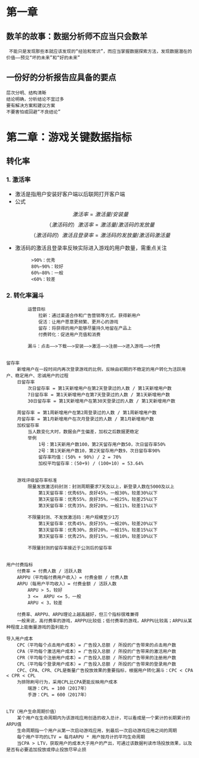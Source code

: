 # **第一章**
## 数羊的故事：数据分析师不应当只会数羊
     不能只是发现那些本就应该发现的“经验和常识”，而应当掌握数据探索方法，发现数据潜在的价值——预见“坏的未来”和“好的未来”
## 一份好的分析报告应具备的要点
    层次分明、结构清晰
    结论明确，分析结论不宜过多
    要有解决方案和建议方案
    不要害怕或回避“不良结论”

# **第二章：游戏关键数据指标**
## 转化率
### 1. 激活率
+ 激活是指用户安装好客户端以后联网打开客户端
+ 公式

$$ 
        激活率 = 激活量 / 安装量
$$
$$
        （激活码的）激活率 = 激活量 / 激活码的发放量
$$
$$
        （激活码的）激活且登录率 =激活码的发放量 / 激活码激活量 
$$ 


+ 激活码的激活且登录率反映实际进入游戏的用户数量，需重点关注

            >90%：优秀
            80%~90%：较好
            60%~80%：一般
            <60%：较差


### 2. 转化率漏斗
            运营目标
                拉新：通过渠道合作和广告营销等方式，获得新用户
                促活：让用户愿意更频繁、更开心的游戏
                留存：将获得的用户能够尽量持久地留在产品上
                付费转化：促进用户充值和消费

            漏斗：点击——>下载——>安装——>激活——>注册——>进入游戏——>付费


    留存率
        新增用户在一段时间内再次登录游戏的比例，反映由初期的不稳定的用户转化为活跃用户、稳定用户、忠诚用户的过程
        日留存率
            次日留存率 = 第1天新增用户在第2天登录过的人数 / 第1天新增用户数
            7日留存率 = 第1天新增用户在第7天登录过的人数 / 第1天新增用户数
            30日留存率 = 第1天新增用户在第30天登录过的人数 / 第1天新增用户数

        周留存率 = 第1周新增用户在第2周登录过的人数 / 第1周新增用户数
        月留存率 = 第1月新增用户在次月登录过的人数 / 第1月新增用户数
        加权留存率
            当人数变化大时，数据会产生偏差，加权之后数据更稳定
            举例
                1号：第1天新用户数100，第2天留存用户数50，次日留存率50%
                2号：第1天新用户数10，第2天留存用户数9，次日留存率90%
                留存率均值：(50% + 90%) / 2 = 70%
                加权平均留存率：(50+9) / (100+10) = 53.64%


        游戏评级留存率标准
            限量发放激活码封测：封测周期要求7天及以上，新登录人数在5000及以上
                第1天留存率：优秀65%，良好45%，一般30%，较差30%以下
                第3天留存率：优秀55%，良好35%，一般25%，较差25%以下
                第3天留存率：优秀35%，良好20%，一般11%，较差11%以下

            不限量封测、不发放激活码：用户规模至少1万
                第1天留存率：优秀45%，良好35%，一般20%，较差20%以下
                第3天留存率：优秀30%，良好20%，一般15%，较差15%以下
                第3天留存率：优秀25%，良好15%，一般10%，较差10%以下

            不限量封测的留存率接近于公测后的留存率


    用户付费指标
        付费率 = 付费人数 / 活跃人数
        ARPPU（平均每付费用户收入）= 付费金额 / 付费人数
        ARPU（每用户平均收入）= 付费金额 / 活跃人数
            ARPU > 5，较好
            3 <=  ARPU <= 5，一般
            ARPU < 3，较差

        付费率、ARPPU、ARPU理论上越高越好，但三个指标很难兼得
        一般来说，高付费率的游戏，ARPPU比较低；低付费率的游戏，ARPPU比较高；ARPU从某种程度上能衡量游戏的盈利能力

    导入用户成本
        CPC（平均每个点击用户成本）= 广告投入总额 / 所投的广告带来的点击用户数
        CPA（平均每个激活用户成本）= 广告投入总额 / 所投的广告带来的激活用户数
        CPR（平均每个注册用户成本）= 广告投入总额 / 所投的广告带来的注册用户数
        CPL（平均每个登录用户成本）= 广告投入总额 / 所投的广告带来的登录用户数
        CPC、CPA、CPR、CPL是衡量广告投放效果的重要指标，根据用户转化漏斗：CPC < CPA < CPR < CPL
        为排除刷号行为，采用CPL比CPA更能反映用户成本
            端游：CPL = 100（2017年）
            手游：CPL = 600（2017年）


    LTV（用户生命周期价值）
        某个用户在生命周期内为该游戏应用创造的收入总计，可以看成是一个累计的长期累计的ARPU值
        生命周期指一个用户从第一次启动游戏应用，到最后一次启动游戏应用之间的周期
        每个用户平均的LTV = 每月ARPU * 用户按月计的平均生命周期
        当CPA > LTV，获取用户的成本大于用户的产出，可通过该数据判读市场投放效果，以及是否有必要追加投放或停止投放尽早止损



